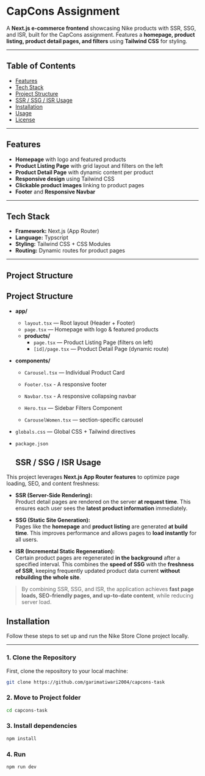 #  CapCons Assignment

A **Next.js e-commerce frontend** showcasing Nike products with SSR, SSG, and ISR, built for the CapCons assignment. Features a **homepage, product listing, product detail pages, and filters** using **Tailwind CSS** for styling.  

---

## Table of Contents


- [Features](#features)  
- [Tech Stack](#tech-stack)  
- [Project Structure](#project-structure)  
- [SSR / SSG / ISR Usage](#ssr--ssg--isr-usage)  
- [Installation](#installation)  
- [Usage](#usage)  
- [License](#license)  

---

## Features

- **Homepage** with logo and featured products  
- **Product Listing Page** with grid layout and filters on the left  
- **Product Detail Page** with dynamic content per product  
- **Responsive design** using Tailwind CSS  
- **Clickable product images** linking to product pages  
- **Footer** and **Responsive Navbar**  

---

## Tech Stack

- **Framework:** Next.js (App Router)
- **Language:** Typscript
- **Styling:** Tailwind CSS + CSS Modules  
- **Routing:** Dynamic routes for product pages  

---


## Project Structure

## Project Structure

- **app/**
  - `layout.tsx` — Root layout (Header + Footer)
  - `page.tsx` — Homepage with logo & featured products
  - **products/**
    - `page.tsx` — Product Listing Page (filters on left)
    - `[id]/page.tsx` — Product Detail Page (dynamic route)

- **components/**
  - `Carousel.tsx` — Individual Product Card
  - `Footer.tsx` - A responsive footer
  - `Navbar.tsx` - A responsive collapsing navbar
  
  - `Hero.tsx` — Sidebar Filters Component
  - `CarouselWomen.tsx` — section-specific carousel



- `globals.css` — Global CSS + Tailwind directives  

- `package.json`


  ## SSR / SSG / ISR Usage
  

This project leverages **Next.js App Router features** to optimize page loading, SEO, and content freshness:

- **SSR (Server-Side Rendering):**  
  Product detail pages are rendered on the server **at request time**. This ensures each user sees the **latest product information** immediately.

- **SSG (Static Site Generation):**  
  Pages like the **homepage** and **product listing** are generated **at build time**. This improves performance and allows pages to **load instantly** for all users.

- **ISR (Incremental Static Regeneration):**  
  Certain product pages are regenerated **in the background** after a specified interval. This combines the **speed of SSG** with the **freshness of SSR**, keeping frequently updated product data current **without rebuilding the whole site**.

> By combining SSR, SSG, and ISR, the application achieves **fast page loads, SEO-friendly pages, and up-to-date content**, while reducing server load.


## Installation

Follow these steps to set up and run the Nike Store Clone project locally.

---

### 1. Clone the Repository

First, clone the repository to your local machine:

```bash
git clone https://github.com/garimatiwari2004/capcons-task
```

### 2. Move to Project folder


```bash
cd capcons-task
```
### 3. Install dependencies

```bash
npm install
```

### 4. Run

```bash
npm run dev
```
